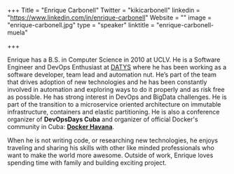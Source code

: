 +++
Title = "Enrique Carbonell"
Twitter = "kikicarbonell"
linkedin = "https://www.linkedin.com/in/enrique-carbonell"
Website = ""
image = "enrique-carbonell.jpg"
type = "speaker"
linktitle = "enrique-carbonell-muela"

+++

Enrique has a B.S. in Computer Science in 2010 at UCLV. He is a Software Engineer and DevOps Enthusiast 
at [DATYS](http://www.datys.cu/) where he has been working as a software developer, team lead and 
automation nut. He’s part of the team that drives adoption of new technologies and he has been 
constantly involved in automation and exploring ways to do it properly and as risk free 
as possible. He has strong interest in DevOps and BigData challenges. He is part of the transition to a 
microservice oriented architecture on immutable infrastructure, containers and elastic partitioning. He 
is also a conference organizer of <strong>DevOpsDays Cuba</strong> and organizer of official Docker's community 
in Cuba: <strong>[Docker Havana](https://www.meetup.com/Docker-Havana/)</strong>.

When he is not writing code, or researching new technologies, he enjoys traveling and sharing his skills 
with other like minded professionals who want to make the world more awesome. Outside of work, Enrique 
loves spending time with family and building exciting project.
